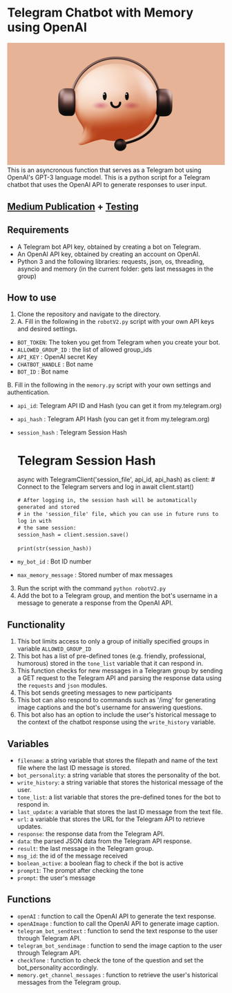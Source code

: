 # Telegram Chatbot with Memory using OpenAI
![AskGpt](https://github.com/Eloise1988/OPENAI/blob/main/PNG/askgpt.jpeg)
This is an asyncronous function that serves as a Telegram bot using OpenAI's GPT-3 language model.
This is a python script for a Telegram chatbot that uses the OpenAI API to generate responses to user input.

## [Medium Publication](https://levelup.gitconnected.com/create-your-own-hilarious-chatgpt-bot-in-telegram-with-python-a-step-by-step-guide-466e8a510c0d) + [Testing](https://t.me/askchatgpt) 

## Requirements
* A Telegram bot API key, obtained by creating a bot on Telegram.
* An OpenAI API key, obtained by creating an account on OpenAI.
* Python 3 and the following libraries: requests, json, os, threading, asyncio and memory (in the current folder: gets last messages in the group)

## How to use
1. Clone the repository and navigate to the directory.
2. A. Fill in the following in the `robotV2.py` script with your own API keys and desired settings. 
- `BOT_TOKEN`: The token you get from Telegram when you create your bot.
- `ALLOWED_GROUP_ID` : the list of allowed group_ids
- `API_KEY` : OpenAI secret Key
- `CHATBOT_HANDLE` : Bot name
- `BOT_ID` : Bot name

B. Fill in the following in the `memory.py` script with your own settings and authentication. 
- `api_id`: Telegram API ID and Hash (you can get it from my.telegram.org)
- `api_hash` : Telegram API Hash (you can get it from my.telegram.org)
- `session_hash` : Telegram Session Hash 

  # Telegram Session Hash 
  async with TelegramClient('session_file', api_id, api_hash) as client:
      # Connect to the Telegram servers and log in
      await client.start()

      # After logging in, the session hash will be automatically generated and stored
      # in the 'session_file' file, which you can use in future runs to log in with
      # the same session:
      session_hash = client.session.save()

      print(str(session_hash))
- `my_bot_id` : Bot ID number
- `max_memory_message` : Stored number of max messages

3. Run the script with the command `python robotV2.py`
4. Add the bot to a Telegram group, and mention the bot's username in a message to generate a response from the OpenAI API.

## Functionality

1. This bot limits access to only a group of initially specified groups in variable `ALLOWED_GROUP_ID`
2. This bot has a list of pre-defined tones (e.g. friendly, professional, humorous) stored in the `tone_list` variable that it can respond in.
3. This function checks for new messages in a Telegram group by sending a GET request to the Telegram API and parsing the response data using the `requests` and `json` modules.
4. This bot sends greeting messages to new participants
5. This bot can also respond to commands such as '/img' for generating image captions and the bot's username for answering questions.
6. This bot also has an option to include the user's historical message to the context of the chatbot response using the `write_history` variable.

## Variables

- `filename`: a string variable that stores the filepath and name of the text file where the last ID message is stored.
- `bot_personality`: a string variable that stores the personality of the bot.
- `write_history`: a string variable that stores the historical message of the user.
- `tone_list`: a list variable that stores the pre-defined tones for the bot to respond in.
- `last_update`: a variable that stores the last ID message from the text file.
- `url`: a variable that stores the URL for the Telegram API to retrieve updates.
- `response`: the response data from the Telegram API.
- `data`: the parsed JSON data from the Telegram API response.
- `result`: the last message in the Telegram group.
- `msg_id`: the id of the message received
- `boolean_active`: a boolean flag to check if the bot is active
- `prompt1`: The prompt after checking the tone
- `prompt`: the user's message

## Functions

- `openAI` : function to call the OpenAI API to generate the text response.
- `openAImage` : function to call the OpenAI API to generate image caption.
- `telegram_bot_sendtext` : function to send the text response to the user through Telegram API.
- `telegram_bot_sendimage` : function to send the image caption to the user through Telegram API.
- `checkTone` : function to check the tone of the question and set the bot_personality accordingly.
- `memory.get_channel_messages` : function to retrieve the user's historical messages from the Telegram group.
